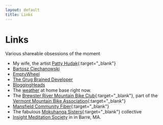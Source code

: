 ```yaml
---
layout: default
title: Links
---
```


# Links
Various shareable obsessions of the moment
- My wife, the artist [Patty Hudak](https://www.pattyhudak.com/){:target="_blank"} 
- [Bartosz Ciechanowski](https://ciechanow.ski/)
- [EmptyWheel](https://www.emptywheel.net/)
- [The Grug Brained Developer](https://grugbrain.dev/)
- [BloggingHeads](https://bloggingheads.tv/)
- The [weather](https://ambientweather.net/dashboard/4b9c2c78eff14be3e50adcc429ae4624/tiles) at home base right now.
- The [Brewster River Mountain Bike Club](http://brmbc.org/){:target="_blank"}, part of the [Vermont Mountain Bike Association](https://vmba.org/){:target="_blank"}
- [Mansfield Community Fiber](https://mcfibervt.com/){:target="_blank"}
- The fabulous [Mokuhanga Sisters](https://mokuhangasisters.com){:target="_blank"} collective
- [Insight Meditation Society](https://www.dharma.org/) in in Barre, MA.
